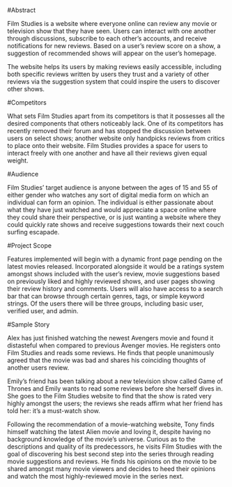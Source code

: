 #Abstract

Film Studies is a website where everyone online can review any movie or television show that they have seen. Users can interact with one another through discussions, subscribe to each other’s accounts, and receive notifications for new reviews. Based on a user’s review score on a show, a suggestion of recommended shows will appear on the user’s homepage.

The website helps its users by making reviews easily accessible, including both specific reviews written by users they trust and a variety of other reviews via the suggestion system that could inspire the users to discover other shows.

#Competitors

What sets Film Studies apart from its competitors is that it possesses all the desired components that others noticeably lack. One of its competitors has recently removed their forum and has stopped the discussion between users on select shows; another website only handpicks reviews from critics to place onto their website. Film Studies provides a space for users to interact freely with one another and have all their reviews given equal weight.

#Audience

Film Studies’ target audience is anyone between the ages of 15 and 55 of either gender who watches any sort of digital media form on which an individual can form an opinion. The individual is either passionate about what they have just watched and would appreciate a space online where they could share their perspective, or is just wanting a website where they could quickly rate shows and receive suggestions towards their next couch surfing escapade.
 

#Project Scope

Features implemented will begin with a dynamic front page pending on the latest movies released. Incorporated alongside it would be a ratings system amongst shows included with the user’s review, movie suggestions based on previously liked and highly reviewed shows, and user pages showing their review history and comments. Users will also have access to a search bar that can browse through certain genres, tags, or simple keyword strings. Of the users there will be three groups, including basic user, verified user, and admin.

#Sample Story

Alex has just finished watching the newest Avengers movie and found it distasteful when compared to previous Avenger movies. He registers onto Film Studies and reads some reviews. He finds that people unanimously agreed that the movie was bad and shares his coinciding thoughts of another users review.

Emily’s friend has been talking about a new television show called Game of Thrones and Emily wants to read some reviews before she herself dives in. She goes to the Film Studies website to find that the show is rated very highly amongst the users; the reviews she reads affirm what her friend has told her: it’s a must-watch show.

Following the recommendation of a movie-watching website, Tony finds himself watching the latest Alien movie and loving it, despite having no background knowledge of the movie’s universe. Curious as to the descriptions and quality of its predecessors, he visits Film Studies with the goal of discovering his best second step into the series through reading movie suggestions and reviews. He finds his opinions on the movie to be shared amongst many movie viewers and decides to heed their opinions and watch the most highly-reviewed movie in the series next.

